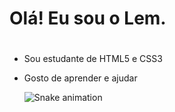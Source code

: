# Olá! Eu sou o Lem. <h1>
  
  * Sou estudante de HTML5 e CSS3
  * Gosto de aprender e ajudar
  
  
    ![Snake animation](https://github.com/lemoxii)
